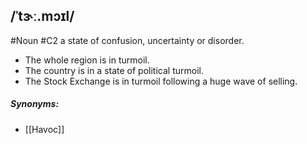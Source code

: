 ## /ˈtɝː.mɔɪl/
#Noun
#C2
a state of confusion, uncertainty or disorder.

- The whole region is in turmoil.
- The country is in a state of political turmoil.
- The Stock Exchange is in turmoil following a huge wave of selling.

##### Synonyms:
- [[Havoc]]